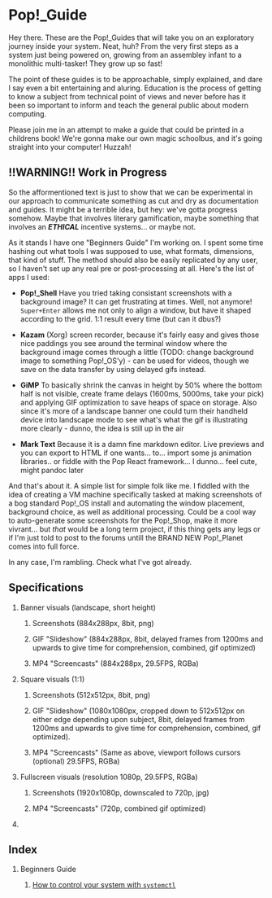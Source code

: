# Pop!_Guide

Hey there. These are the Pop!_Guides that will take you on an exploratory journey inside your system. Neat, huh? From the very first steps as a system just being powered on, growing from an assembley infant to a monolithic multi-tasker! They grow up so fast!

The point of these guides is to be approachable, simply explained, and dare I say even a bit entertaining and aluring. Education is the process of getting to know a subject from technical point of views and never before has it been so important to inform and teach the general public about modern computing.

Please join me in an attempt to make a guide that could be printed in a childrens book! We're gonna make our own magic schoolbus, and it's going straight into your computer! Huzzah!

## !!WARNING!! Work in Progress

So the afformentioned text is just to show that we can be experimental in our approach to communicate something as cut and dry as documentation and guides. It might be a terrible idea, but hey: we've gotta progress somehow. Maybe that involves literary gamification, maybe something that involves an ***ETHICAL*** incentive systems... or maybe not. 

As it stands I have one "Beginners Guide" I'm working on. I spent some time hashing out what tools  I was supposed to use, what formats, dimensions, that kind of stuff. The method should also be easily replicated by any user, so I haven't set up any real pre or post-processing at all. Here's the list of apps I used:

- **Pop!_Shell** Have you tried taking consistant screenshots with a background image? It can get frustrating at times. Well, not anymore! `Super+Enter` allows me not only to align a window, but have it shaped according to the grid. 1:1 result every time (but can it dbus?)

- **Kazam** (Xorg) screen recorder, because it's fairly easy and gives those nice paddings you see around the terminal window where the background image comes through a little (TODO: change background image to something Pop!_OS'y) - can be used for videos, though we save on the data transfer by using delayed gifs instead.

- **GiMP** To basically shrink the canvas in height by 50% where the bottom half is not visible, create frame delays (1600ms, 5000ms, take your pick) and applying GIF optimization to save heaps of space on storage. Also since it's more of a landscape banner one could turn their handheld device into landscape mode to see what's what the gif is illustrating more clearly - dunno, the idea is still up in the air

- **Mark Text** Because it is a damn fine markdown editor. Live previews and you can export to HTML if one wants... to... import some js animation libraries.. or fiddle with the Pop React framework... I dunno... feel cute, might pandoc later

And that's about it. A simple list for simple folk like me. I fiddled with the idea of creating a VM machine specifically tasked at making screenshots of a bog standard Pop!_OS install and automating the window placement, background choice, as well as additional processing. Could be a cool way to auto-generate some screenshots for the Pop!_Shop, make it more vivrant... but *that* would be a long term project, if this thing gets any legs or if I'm just told to post to the forums untill the BRAND NEW Pop!_Planet comes into full force. 

In any case, I'm rambling. Check what I've got already.

## Specifications

1. Banner visuals (landscape, short height)
   
   1. Screenshots (884x288px, 8bit, png)
   
   2. GIF "Slideshow" (884x288px, 8bit, delayed frames from 1200ms and upwards to give time for comprehension, combined, gif optimized)
   
   3. MP4 "Screencasts" (884x288px, 29.5FPS, RGBa)

2. Square visuals (1:1)
   
   1. Screenshots (512x512px, 8bit, png)
   
   2. GIF "Slideshow" (1080x1080px, cropped down to 512x512px on either edge depending upon subject, 8bit, delayed frames from 1200ms and upwards to give time for comprehension, combined, gif optimized).
   
   3. MP4 "Screencasts" (Same as above, viewport follows cursors (optional) 29.5FPS, RGBa)

3. Fullscreen visuals (resolution 1080p, 29.5FPS, RGBa)
   
   1. Screenshots (1920x1080p, downscaled to 720p, jpg)
   
   2. MP4 "Screencasts" (720p, combined gif optimized)

4. 

## Index

1. Beginners Guide
   
   1. [How to control your system with `systemctl`](src/beginners-guide/systemctl-part-01.md)

